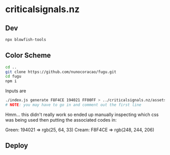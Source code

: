 # criticalsignals.nz

## Dev

```bash
npx blowfish-tools
```

## Color Scheme

```bash
cd ..
git clone https://github.com/nunocoracao/fugu.git
cd fugu
npm i
```

Inputs are <neutral> <primary> <secondary>
```bash
./index.js generate F8F4CE 194021 FF00FF > ../criticalsignals.nz/assets/css/schemes/crit-sigs.css 
# NOTE: you may have to go in and comment out the first line
```

Hmm... this didn't really work so ended up manually inspecting which css
was being used then putting the associated codes in:

Green: 194021 => rgb(25, 64, 33)
Cream: F8F4CE => rgb(248, 244, 206)


## Deploy


